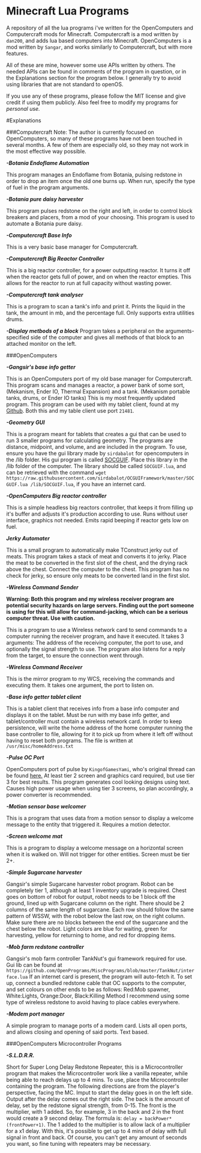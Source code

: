 # Minecraft Lua Programs
A repository of all the lua programs i've written for the OpenComputers and Computercraft mods for Minecraft.
Computercraft is a mod written by `dan200`, and adds lua based computers into Minecraft. OpenComputers is a mod written
by `Sangar`, and works similarly to Computercraft, but with more features.

All of these are mine, however some use APIs written by others. The needed APIs can be found in comments of the program
in question, or in the Explanations section for the program below. I generally try to avoid using libraries that are not
standard
to openOS.

If you use any of these programs, please follow the MIT license and give credit if using them publicly. Also feel free to
modify my programs for *personal use.*

#Explanations

###Computercraft
Note: The author is currently focused on OpenComputers, so many of these programs have not been touched in several
months. A few of them are especially old, so they may not work in the most effective way possible.


***-Botania Endoflame Automation***

This program manages an Endoflame from Botania, pulsing redstone in order to drop an item once the old one burns up. When
run, specify the type of fuel in the program arguments.

***-Botania pure daisy harvester***

This program pulses redstone on the right and left, in order to control block breakers and placers, from a mod of your
choosing. This program is used to automate a Botania pure daisy.

***-Computercraft Base Info***

This is a very basic base manager for Computercraft.

***-Computercraft Big Reactor Controller***

This is a big reactor controller, for a power outputting reactor. It turns it off when the reactor gets full of power,
and on when the reactor empties. This allows for the reactor to run at full capacity without wasting power.

***-Computercraft tank analyser***

This is a program to scan a tank's info and print it. Prints the liquid in the tank, the amount in mb, and the percentage
full. Only supports extra utilities drums.

***-Display metbods of a block***
Program takes a peripheral on the arguments-specified side of the computer and gives all methods of that block to an
attached monitor on the left.


###OpenComputers


***-Gangsir's base info getter***

This is an OpenComputers port of my old base manager for Computercraft. This program scans and manages a reactor, a power
bank of some sort, (Mekanism, Ender IO, Thermal Expansion) and a tank. (Mekanism portable tanks, drums, or Ender IO
tanks) This is my most frequently updated program. This program can be used with my tablet client, found at my
[Github](https://github.com/NoahNMorton/MinecraftLuaPrograms). Both this and my table client use port `21481`.

***-Geometry GUI***

This is a program meant for tablets that creates a gui that can be used to run 3 smaller programs for calculating
geometry.
The programs are distance, midpoint, and volume, and are included in the program.
To use, ensure you have the gui library made by `sirdabalot` for opencomputers in the /lib folder. His gui program is
called [SOCGUIF](https://raw.githubusercontent.com/sirdabalot/OCGUIFramework/master/SOCGUIF.lua). Place this library
in the /lib folder of the computer. The library should be called `SOCGUIF.lua`, and can be retrieved with the command
`wget https://raw.githubusercontent.com/sirdabalot/OCGUIFramework/master/SOCGUIF.lua /lib/SOCGUIF.lua`, if you have an
internet card.


***-OpenComputers Big reactor controller***

This is a simple headless big reactors controller, that keeps it from filling up it's buffer
and adjusts it's production according to use. Runs without user interface, graphics not needed.
Emits rapid beeping if reactor gets low on fuel.

***Jerky Automater***

This is a small program to automatically make TConstruct jerky out of meats. This program takes a stack of meat and
converts it to jerky. Place the meat to be converted in the first slot of the chest, and the drying rack above the chest.
Connect the computer to the chest. This program has no check for jerky, so ensure only meats to be converted land in the
first slot.

***-Wireless Command Sender***

**Warning: Both this program and my wireless receiver program are potential security hazards on large servers. Finding
out the port someone is using for this will allow for command-jacking, which can be a serious computer threat. Use with
caution.**

This is a program to use a Wireless network card to send commands to a computer running the receiver program, and have it
executed. It takes 3 arguments: The address of the receiving computer, the port to use, and optionally the signal
strength to use. The program also listens for a reply from the target, to ensure the connection went through.

***-Wireless Command Receiver***

This is the mirror program to my WCS, receiving the commands and executing them. It takes one argument, the port to
listen on.

***-Base info getter tablet client***

This is a tablet client that receives info from a base info computer and displays it on the tablet. Must be run with my
base info getter, and tablet/controller must contain a wireless network card. In order to keep persistence, will write
the home address of the home computer running the base controller to file, allowing for it to pick up from where it left
off without having to reset both programs. The file is written at `/usr/misc/homeAddress.txt`

***-Pulse OC Port***

OpenComputers port of pulse by `KingofGamesYami`, who's original thread can be found
[here.](http://www.computercraft.info/forums2/index.php?/topic/24500-pulse-it-just-looks-cool/)
At least tier 2 screen and graphics card required, but use tier 3 for best results.
This program generates cool looking designs using text.
Causes high power usage when using tier 3 screens, so plan accordingly, a power converter is recommended.

***-Motion sensor base welcomer***

This is a program that uses data from a motion sensor to display a welcome message to the entity that triggered it.
Requires a
motion detector.

***-Screen welcome mat***

This is a program to display a welcome message on a horizontal screen when it is walked on. Will not trigger for other
entities. Screen must be tier 2+.

***-Simple Sugarcane harvester***

Gangsir's simple Sugarcane harvester robot program.
Robot can be completely tier 1, although at least 1 inventory upgrade is required.
Chest goes on bottom of robot for output, robot needs to be 1 block off the ground, lined up with Sugarcane column on the
right.
There should be 2 columns of the same length of sugarcane. Each row should follow the same pattern of WSSW, with the
robot below the last row, on the right column. Make sure there are no blocks between the end of the sugarcane and the
chest below the robot.
Light colors are blue for waiting, green for harvesting, yellow for returning to home, and red for dropping items.

***-Mob farm redstone controller***

Gangsir's mob farm controller
TankNut's gui framework required for use. Gui lib can be found at
`https://github.com/OpenPrograms/MiscPrograms/blob/master/TankNut/interface.lua`
If an internet card is present, the program will auto-fetch it.
To set up, connect a bundled redstone cable that OC supports to the computer,
and set colours on other ends to be as follows: Red:Mob spawner, White:Lights, Orange:Door, Black:Killing Method
I recommend using some type of wireless redstone to avoid having to place cables everywhere.

***-Modem port manager***

A simple program to manage ports of a modem card. Lists all open ports, and
allows closing and opening of said ports. Text based.

###OpenComputers Microcontroller Programs

***-S.L.D.R.R.***

Short for Super Long Delay Redstone Repeater, this is a Microcontroller program that makes the Microcontroller work like
a vanilla repeater, while being able to reach delays up to 4 mins. To use, place the Microcontroller containing the
program. The following directions are from the player's perspective, facing the MC. Imput to start the delay goes in on
the left side. Output after the delay comes out the right side. The back is the amount of delay, set by the redstone
signal strength, from 0-15. The front is the multiplier, with 1 added. So, for example, 3 in the back and 2 in the front
would create a 9 second delay. The formula is:
`delay = backPower*(frontPower+1)`. The 1 added to the multiplier is to allow lack of a multiplier for a x1 delay. With
this, it's possible to get up to 4 mins of delay with full signal in front and back. Of course, you can't get any amount
of seconds you want, so fine tuning with repeaters may be necessary.

